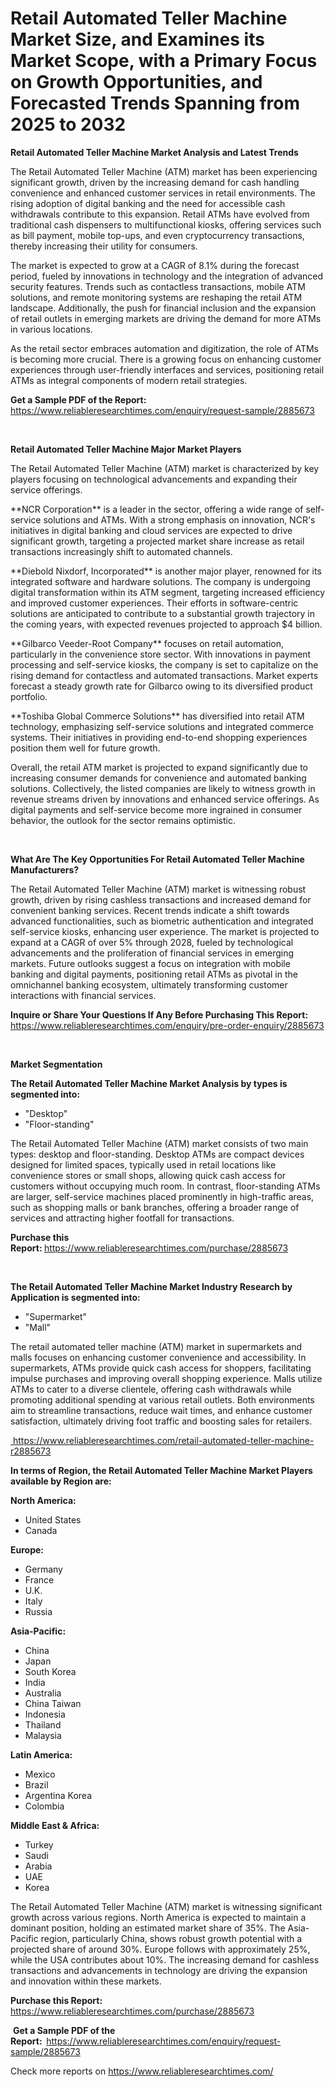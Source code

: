 <p><h1>Retail Automated Teller Machine Market Size, and Examines its Market Scope, with a Primary Focus on Growth Opportunities, and Forecasted Trends Spanning from 2025 to 2032</h1></p><p><strong>Retail Automated Teller Machine Market Analysis and Latest Trends</strong></p>
<p><p>The Retail Automated Teller Machine (ATM) market has been experiencing significant growth, driven by the increasing demand for cash handling convenience and enhanced customer services in retail environments. The rising adoption of digital banking and the need for accessible cash withdrawals contribute to this expansion. Retail ATMs have evolved from traditional cash dispensers to multifunctional kiosks, offering services such as bill payment, mobile top-ups, and even cryptocurrency transactions, thereby increasing their utility for consumers.</p><p>The market is expected to grow at a CAGR of 8.1% during the forecast period, fueled by innovations in technology and the integration of advanced security features. Trends such as contactless transactions, mobile ATM solutions, and remote monitoring systems are reshaping the retail ATM landscape. Additionally, the push for financial inclusion and the expansion of retail outlets in emerging markets are driving the demand for more ATMs in various locations.</p><p>As the retail sector embraces automation and digitization, the role of ATMs is becoming more crucial. There is a growing focus on enhancing customer experiences through user-friendly interfaces and services, positioning retail ATMs as integral components of modern retail strategies.</p></p>
<p><strong>Get a Sample PDF of the Report:&nbsp;</strong> <a href="https://www.reliableresearchtimes.com/enquiry/request-sample/2885673?utm_campaign=3167&utm_medium=2&utm_source=Github&utm_content=ia&utm_term=13032025&utm_id=retail-automated-teller-machine">https://www.reliableresearchtimes.com/enquiry/request-sample/2885673</a></p>
<p>&nbsp;</p>
<p><strong>Retail Automated Teller Machine Major Market Players</strong></p>
<p><p>The Retail Automated Teller Machine (ATM) market is characterized by key players focusing on technological advancements and expanding their service offerings. </p><p>**NCR Corporation** is a leader in the sector, offering a wide range of self-service solutions and ATMs. With a strong emphasis on innovation, NCR's initiatives in digital banking and cloud services are expected to drive significant growth, targeting a projected market share increase as retail transactions increasingly shift to automated channels. </p><p>**Diebold Nixdorf, Incorporated** is another major player, renowned for its integrated software and hardware solutions. The company is undergoing digital transformation within its ATM segment, targeting increased efficiency and improved customer experiences. Their efforts in software-centric solutions are anticipated to contribute to a substantial growth trajectory in the coming years, with expected revenues projected to approach $4 billion.</p><p>**Gilbarco Veeder-Root Company** focuses on retail automation, particularly in the convenience store sector. With innovations in payment processing and self-service kiosks, the company is set to capitalize on the rising demand for contactless and automated transactions. Market experts forecast a steady growth rate for Gilbarco owing to its diversified product portfolio.</p><p>**Toshiba Global Commerce Solutions** has diversified into retail ATM technology, emphasizing self-service solutions and integrated commerce systems. Their initiatives in providing end-to-end shopping experiences position them well for future growth.</p><p>Overall, the retail ATM market is projected to expand significantly due to increasing consumer demands for convenience and automated banking solutions. Collectively, the listed companies are likely to witness growth in revenue streams driven by innovations and enhanced service offerings. As digital payments and self-service become more ingrained in consumer behavior, the outlook for the sector remains optimistic.</p></p>
<p>&nbsp;</p>
<p><strong>What Are The Key Opportunities For Retail Automated Teller Machine Manufacturers?</strong></p>
<p><p>The Retail Automated Teller Machine (ATM) market is witnessing robust growth, driven by rising cashless transactions and increased demand for convenient banking services. Recent trends indicate a shift towards advanced functionalities, such as biometric authentication and integrated self-service kiosks, enhancing user experience. The market is projected to expand at a CAGR of over 5% through 2028, fueled by technological advancements and the proliferation of financial services in emerging markets. Future outlooks suggest a focus on integration with mobile banking and digital payments, positioning retail ATMs as pivotal in the omnichannel banking ecosystem, ultimately transforming customer interactions with financial services.</p></p>
<p><strong>Inquire or Share Your Questions If Any Before Purchasing This Report:</strong> <a href="https://www.reliableresearchtimes.com/enquiry/pre-order-enquiry/2885673?utm_campaign=3167&utm_medium=2&utm_source=Github&utm_content=ia&utm_term=13032025&utm_id=retail-automated-teller-machine">https://www.reliableresearchtimes.com/enquiry/pre-order-enquiry/2885673</a></p>
<p>&nbsp;</p>
<p><strong>Market Segmentation</strong></p>
<p><strong>The Retail Automated Teller Machine Market Analysis by types is segmented into:</strong></p>
<p><ul><li>"Desktop"</li><li>"Floor-standing"</li></ul></p>
<p><p>The Retail Automated Teller Machine (ATM) market consists of two main types: desktop and floor-standing. Desktop ATMs are compact devices designed for limited spaces, typically used in retail locations like convenience stores or small shops, allowing quick cash access for customers without occupying much room. In contrast, floor-standing ATMs are larger, self-service machines placed prominently in high-traffic areas, such as shopping malls or bank branches, offering a broader range of services and attracting higher footfall for transactions.</p></p>
<p><strong>Purchase this Report:&nbsp;</strong><a href="https://www.reliableresearchtimes.com/purchase/2885673?utm_campaign=3167&utm_medium=2&utm_source=Github&utm_content=ia&utm_term=13032025&utm_id=retail-automated-teller-machine">https://www.reliableresearchtimes.com/purchase/2885673</a></p>
<p>&nbsp;</p>
<p><strong>The Retail Automated Teller Machine Market Industry Research by Application is segmented into:</strong></p>
<p><ul><li>"Supermarket"</li><li>"Mall"</li></ul></p>
<p><p>The retail automated teller machine (ATM) market in supermarkets and malls focuses on enhancing customer convenience and accessibility. In supermarkets, ATMs provide quick cash access for shoppers, facilitating impulse purchases and improving overall shopping experience. Malls utilize ATMs to cater to a diverse clientele, offering cash withdrawals while promoting additional spending at various retail outlets. Both environments aim to streamline transactions, reduce wait times, and enhance customer satisfaction, ultimately driving foot traffic and boosting sales for retailers.</p></p>
<p><a href="https://www.reliableresearchtimes.com/retail-automated-teller-machine-r2885673?utm_campaign=3167&utm_medium=2&utm_source=Github&utm_content=ia&utm_term=13032025&utm_id=retail-automated-teller-machine">&nbsp;https://www.reliableresearchtimes.com/retail-automated-teller-machine-r2885673</a></p>
<p><strong>In terms of Region, the Retail Automated Teller Machine Market Players available by Region are:</strong></p>
<p>
    <p> <strong> North America: </strong>
        <ul>
            <li>United States</li>
            <li>Canada</li>
        </ul>
        </p> 
    <p> <strong> Europe: </strong>
        <ul>
            <li>Germany</li>
            <li>France</li>
            <li>U.K.</li>
            <li>Italy</li>
            <li>Russia</li>
        </ul>
        </p> 
    <p> <strong> Asia-Pacific: </strong>
        <ul>
            <li>China</li>
            <li>Japan</li>
            <li>South Korea</li>
            <li>India</li>
            <li>Australia</li>
            <li>China Taiwan</li>
            <li>Indonesia</li>
            <li>Thailand</li>
            <li>Malaysia</li>
        </ul>
        </p> 
    <p> <strong> Latin America: </strong>
        <ul>
            <li>Mexico</li>
            <li>Brazil</li>
            <li>Argentina Korea</li>
            <li>Colombia</li>
        </ul>
        </p> 
    <p> <strong> Middle East & Africa: </strong>
        <ul>
            <li>Turkey</li>
            <li>Saudi</li>
            <li>Arabia</li>
            <li>UAE</li>
            <li>Korea</li>
        </ul>
    </p>
    </p>
<p><p>The Retail Automated Teller Machine (ATM) market is witnessing significant growth across various regions. North America is expected to maintain a dominant position, holding an estimated market share of 35%. The Asia-Pacific region, particularly China, shows robust growth potential with a projected share of around 30%. Europe follows with approximately 25%, while the USA contributes about 10%. The increasing demand for cashless transactions and advancements in technology are driving the expansion and innovation within these markets.</p></p>
<p><strong>Purchase this Report: </strong><a href="https://www.reliableresearchtimes.com/purchase/2885673?utm_campaign=3167&utm_medium=2&utm_source=Github&utm_content=ia&utm_term=13032025&utm_id=retail-automated-teller-machine">https://www.reliableresearchtimes.com/purchase/2885673</a></p>
<p>&nbsp;<strong>Get a Sample PDF of the Report:&nbsp;&nbsp;</strong><a href="https://www.reliableresearchtimes.com/enquiry/request-sample/2885673?utm_campaign=3167&utm_medium=2&utm_source=Github&utm_content=ia&utm_term=13032025&utm_id=retail-automated-teller-machine">https://www.reliableresearchtimes.com/enquiry/request-sample/2885673</a></p>
<p><strong></strong></p>
<p>Check more reports on <a href="https://www.reliableresearchtimes.com/?utm_campaign=3167&utm_medium=2&utm_source=Github&utm_content=ia&utm_term=13032025&utm_id=retail-automated-teller-machine">https://www.reliableresearchtimes.com/</a></p>